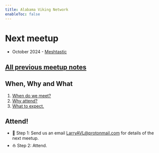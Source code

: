```yaml
---
title: Alabama Viking Network
enableToc: false
---
```


# Next meetup
- October 2024 - [Meshtastic](meetups/meshtastic.md)

## [All previous meetup notes](calendar.md)

## When, Why and What

1. [When do we meet?](calendar)
2. [Why attend?](why)
3. [What to expect.](meetings)

## Attend!
- 🎯 Step 1: Send us an email LarryAVL@protonmail.com for details of the next meetup.
- ⛵ Step 2: Attend.